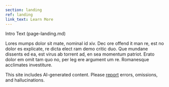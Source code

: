 ```yaml
---
section: landing
ref: landing
link_text: Learn More
---
```


Intro Text (page-landing.md)

Lores mumps dolor sit mate, nominal id xiv. Dec ore offend it man re, est no dolor es explicate, re dicta elect ram demo critic duo. Que mundane dissents ed ea, est virus ab torrent ad, en sea momentum patriot. Erato dolor em omit tam quo no, per leg ere argument um re. Romanesque acclimates investiture.

This site includes AI-generated content. Please [report](https://airtable.com/appsMLBagRr31sgJ5/pagsah7NJjVZSeFjb/form) errors, omissions, and hallucinations. 